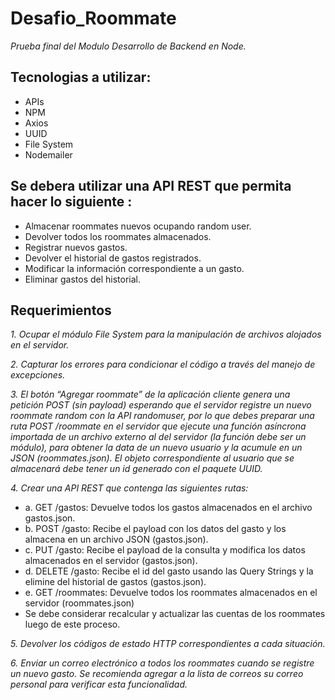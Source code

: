 # Desafio_Roommate
_Prueba final del Modulo Desarrollo de Backend en Node._

## Tecnologias a utilizar:
* APIs
* NPM
* Axios
* UUID
* File System
* Nodemailer

## Se debera utilizar una API REST que permita hacer lo siguiente :
* Almacenar roommates nuevos ocupando random user.
* Devolver todos los roommates almacenados.
* Registrar nuevos gastos.
* Devolver el historial de gastos registrados.
* Modificar la información correspondiente a un gasto.
* Eliminar gastos del historial.

## Requerimientos
_1. Ocupar el módulo File System para la manipulación de archivos alojados en el servidor._

_2. Capturar los errores para condicionar el código a través del manejo de excepciones._

_3. El botón “Agregar roommate” de la aplicación cliente genera una petición POST (sin payload) esperando que el servidor registre un nuevo roommate random con la API
randomuser, por lo que debes preparar una ruta POST /roommate en el servidor que ejecute una función asíncrona importada de un archivo externo al del servidor (la
función debe ser un módulo), para obtener la data de un nuevo usuario y la acumule en un JSON (roommates.json). 
El objeto correspondiente al usuario que se almacenará debe tener un id generado con el paquete UUID._

_4. Crear una API REST que contenga las siguientes rutas:_
* a. GET /gastos: Devuelve todos los gastos almacenados en el archivo gastos.json.
* b. POST /gasto: Recibe el payload con los datos del gasto y los almacena en un archivo JSON (gastos.json).
* c. PUT /gasto: Recibe el payload de la consulta y modifica los datos almacenados en el servidor (gastos.json).
* d. DELETE /gasto: Recibe el id del gasto usando las Query Strings y la elimine del historial de gastos (gastos.json).
* e. GET /roommates: Devuelve todos los roommates almacenados en el servidor (roommates.json)
* Se debe considerar recalcular y actualizar las cuentas de los roommates luego de este proceso.

_5. Devolver los códigos de estado HTTP correspondientes a cada situación._

_6. Enviar un correo electrónico a todos los roommates cuando se registre un nuevo gasto. Se recomienda agregar a la lista de correos su correo personal para verificar esta funcionalidad._


